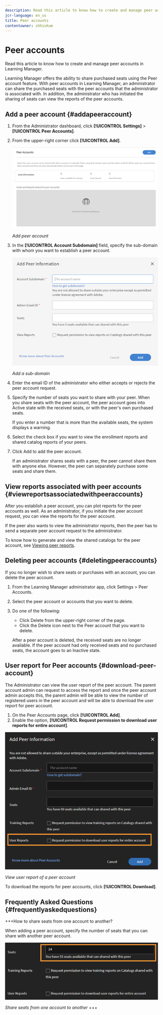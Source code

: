 ```yaml
---
description: Read this article to know how to create and manage peer accounts in Learning Manager.
jcr-language: en_us
title: Peer accounts
contentowner: shhivkum
---
```



# Peer accounts

Read this article to know how to create and manage peer accounts in Learning Manager.

Learning Manager offers the ability to share purchased seats using the Peer account feature. With peer accounts in Learning Manager, an administrator can share the purchased seats with the peer accounts that the administrator is associated with. In addition, the administrator who has initiated the sharing of seats can view the reports of the peer accounts.

## Add a peer account {#addapeeraccount}

1. From the Administrator dashboard, click **[!UICONTROL Settings]** > **[!UICONTROL Peer Accounts]**.
1. From the upper-right corner click **[!UICONTROL Add]**.

   ![](assets/peeraccount.png)

   *Add peer account*

1. In the **[!UICONTROL Account Subdomain]** field, specify the sub-domain with whom you want to establish a peer account.

   ![](assets/addpeer.png)

   *Add a sub-domain*

1. Enter the email ID of the administrator who either accepts or rejects the peer account request.
1. Specify the number of seats you want to share with your peer. When you share seats with the peer account, the peer account goes into Active state with the received seats, or with the peer's own purchased seats.

   If you enter a number that is more than the available seats, the system displays a warning.

1. Select the check box if you want to view the enrollment reports and shared catalog reports of your peers.
1. Click Add to add the peer account.

   If an administrator shares seats with a peer, the peer cannot share them with anyone else. However, the peer can separately purchase some seats and share them.

## View reports associated with peer accounts {#viewreportsassociatedwithpeeraccounts}

After you establish a peer account, you can plot reports for the peer accounts as well. As an administrator, if you initiate the peer account request, you can view the reports for the peer account.

If the peer also wants to view the administrator reports, then the peer has to send a separate peer account request to the administrator.  

To know how to generate and view the shared catalogs for the peer account, see [Viewing peer reports](reports.md#main-pars_header_894271250).

## Deleting peer accounts {#deletingpeeraccounts}

If you no longer wish to share seats or purchases with an account, you can delete the peer account.

1. From the Learning Manager administrator app, click Settings > Peer Accounts.
1. Select the peer account or accounts that you want to delete.   
1. Do one of the following:

   * Click Delete from the upper-right corner of the page.
   * Click the Delete icon next to the Peer account that you want to delete.

   After a peer account is deleted, the received seats are no longer available. If the peer account had only received seats and no purchased seats, the account goes to an Inactive state.

## User report for Peer accounts {#download-peer-account}

The Administrator can view the user report of the peer account. The parent account admin can request to access the report and once the peer account admin accepts this, the parent admin will be able to view the number of registered users in the peer account and will be able to download the user report for peer account.

1. On the Peer Accounts page, click **[!UICONTROL Add]**.
1. Enable the option, **[!UICONTROL Request permission to download user reports for entire account]**.

![](assets/image034.png)

*View user report of a peer account*

To download the reports for peer accounts, click **[!UICONTROL Download]**. 

## Frequently Asked Questions {#frequentlyaskedquestions}

+++How to share seats from one account to another?

When adding a peer account, specify the number of seats that you can share with another peer account.

![](assets/share-seats.png)

*Share seats from one account to another*
+++
